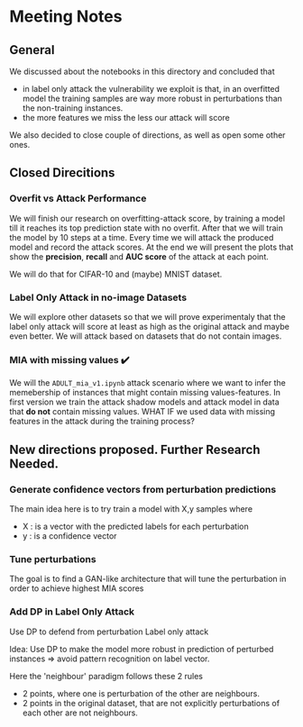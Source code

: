 # Meeting Notes

## General
We discussed about the notebooks in this directory and concluded that 
- in label only attack the vulnerability we exploit is that, in an overfitted model the training samples are way more robust in perturbations than the non-training instances.
- the more features we miss the less our attack will score

We also decided to close couple of directions, as well as open some other ones.

## Closed Direcitions

### Overfit vs Attack Performance
We will finish our research on overfitting-attack score, by training a model till it reaches its top prediction state with no overfit. After that we will train the model by 10 steps at a time. Every time we will attack the produced model and record the attack scores. At the end we will present the plots that show the **precision**, **recall** and **AUC score** of the attack at each point.

We will do that for CIFAR-10 and (maybe) MNIST dataset.


### Label Only Attack in no-image Datasets

We will explore other datasets so that we will prove experimentaly that the label only attack will score at least as high as the original attack and maybe even better.
We will attack based on datasets that do not contain images.

### MIA with missing values :heavy_check_mark:

We will the `ADULT_mia_v1.ipynb` attack scenario where we want to infer the memebership of instances that might contain missing values-features. In first version we train the attack shadow models and attack model in data that **do not** contain missing values. WHAT IF we used data with missing features in the attack during the training process?  

## New directions proposed. Further Research Needed.

### Generate confidence vectors from perturbation predictions

The main idea here is to try train a model with X,y samples where 
- X : is a vector with the predicted labels for each perturbation 
- y : is a confidence vector 

### Tune perturbations 
The goal is to find a GAN-like architecture that will tune the perturbation in order to achieve highest MIA scores

### Add DP in Label Only Attack
Use DP to defend from perturbation Label only attack

Idea: Use DP to make the model more robust in prediction of perturbed instances => avoid pattern recognition on label vector. 

Here the 'neighbour' paradigm follows these 2 rules
- 2 points, where one is perturbation of the other are neighbours.
- 2 points in the original dataset, that are not explicitly perturbations of each other are not neighbours. 
